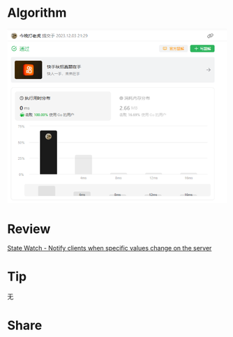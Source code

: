 # Algorithm

![算法](../../../images/temp/ricardoyu-2023-12-03-lc.png "算法")

# Review

[State Watch - Notify clients when specific values change on the server](https://martinfowler.com/articles/patterns-of-distributed-systems/state-watch.html)

# Tip

无

# Share
